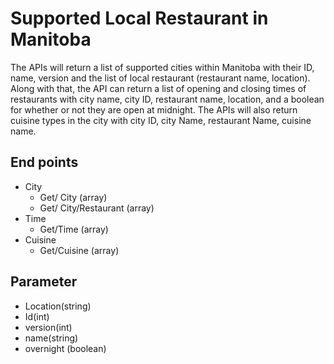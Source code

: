 # Supported Local Restaurant in Manitoba
The APIs will return a list of supported cities within Manitoba with their ID, name, version and the list of local restaurant (restaurant name, location). Along with that, the API can return a list of opening and closing times of restaurants with city name, city ID, restaurant name, location, and a boolean for whether or not they are open at midnight. The APIs will also return cuisine types in the city with city ID, city Name, restaurant Name, cuisine name.

## End points
- City
  -  Get/ City (array)
  - Get/ City/Restaurant (array)
- Time
  - Get/Time (array)
- Cuisine 
  - Get/Cuisine (array)
  
## Parameter
- Location(string)
- Id(int)
- version(int)
- name(string)
- overnight (boolean)

